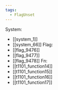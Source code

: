 ```yaml
---
tags:
  - FlagUnset
---
```

System:
- [[system_1]]
- [[system_66]]
Flag:
- [[flag_9476]]
- [[flag_9477]]
- [[flag_9478]]
Fn:
- [[t1101_function14]]
- [[t1101_function15]]
- [[t1101_function16]]
- [[t1101_function17]]
